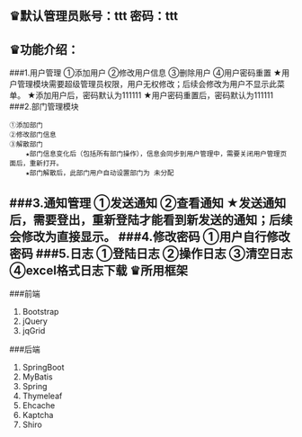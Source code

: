 ♛默认管理员账号：ttt  密码：ttt
------
♛功能介绍：
------
###1.用户管理
    ①添加用户
    ②修改用户信息
    ③删除用户
    ④用户密码重置
        ★用户管理模块需要超级管理员权限，用户无权修改；后续会修改为用户不显示此菜单。
        ★添加用户后，密码默认为111111
        ★用户密码重置后，密码默认为111111
###2.部门管理模块

    ①添加部门
    ②修改部门信息
    ③解散部门
        ★部门信息变化后（包括所有部门操作），信息会同步到用户管理中，需要关闭用户管理页面后，重新打开。
        ★部门解散后，此部门用户自动设置部门为 未分配
###3.通知管理
    ①发送通知
    ②查看通知
        ★发送通知后，需要登出，重新登陆才能看到新发送的通知；后续会修改为直接显示。
###4.修改密码
    ①用户自行修改密码
###5.日志
    ①登陆日志
    ②操作日志
    ③清空日志
    ④excel格式日志下载
♛所用框架
------
###前端

 1. Bootstrap
 2. jQuery
 3. jqGrid
    

###后端

 1. SpringBoot
 2. MyBatis
 3. Spring
 4. Thymeleaf
 5. Ehcache
 6. Kaptcha
 7. Shiro